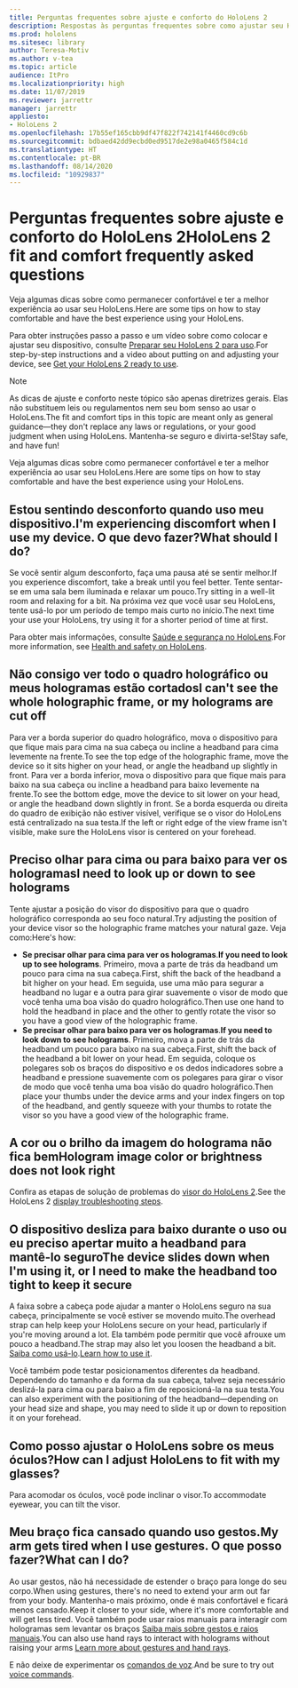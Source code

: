 ```yaml
---
title: Perguntas frequentes sobre ajuste e conforto do HoloLens 2
description: Respostas às perguntas frequentes sobre como ajustar seu HoloLens 2.
ms.prod: hololens
ms.sitesec: library
author: Teresa-Motiv
ms.author: v-tea
ms.topic: article
audience: ItPro
ms.localizationpriority: high
ms.date: 11/07/2019
ms.reviewer: jarrettr
manager: jarrettr
appliesto:
- HoloLens 2
ms.openlocfilehash: 17b55ef165cbb9df47f822f742141f4460cd9c6b
ms.sourcegitcommit: bdbaed42dd9ecbd0ed9517de2e98a0465f584c1d
ms.translationtype: HT
ms.contentlocale: pt-BR
ms.lasthandoff: 08/14/2020
ms.locfileid: "10929837"
---
```

# <span data-ttu-id="5e52c-103">Perguntas frequentes sobre ajuste e conforto do HoloLens 2</span><span class="sxs-lookup"><span data-stu-id="5e52c-103">HoloLens 2 fit and comfort frequently asked questions</span></span>

<span data-ttu-id="5e52c-104">Veja algumas dicas sobre como permanecer confortável e ter a melhor experiência ao usar seu HoloLens.</span><span class="sxs-lookup"><span data-stu-id="5e52c-104">Here are some tips on how to stay comfortable and have the best experience using your HoloLens.</span></span>

<span data-ttu-id="5e52c-105">Para obter instruções passo a passo e um vídeo sobre como colocar e ajustar seu dispositivo, consulte [Preparar seu HoloLens 2 para uso](hololens2-setup.md).</span><span class="sxs-lookup"><span data-stu-id="5e52c-105">For step-by-step instructions and a video about putting on and adjusting your device, see [Get your HoloLens 2 ready to use](hololens2-setup.md).</span></span>

> [!NOTE]
> <span data-ttu-id="5e52c-106">As dicas de ajuste e conforto neste tópico são apenas diretrizes gerais. Elas não substituem leis ou regulamentos nem seu bom senso ao usar o HoloLens.</span><span class="sxs-lookup"><span data-stu-id="5e52c-106">The fit and comfort tips in this topic are meant only as general guidance&mdash;they don't replace any laws or regulations, or your good judgment when using HoloLens.</span></span> <span data-ttu-id="5e52c-107">Mantenha-se seguro e divirta-se!</span><span class="sxs-lookup"><span data-stu-id="5e52c-107">Stay safe, and have fun!</span></span>

<span data-ttu-id="5e52c-108">Veja algumas dicas sobre como permanecer confortável e ter a melhor experiência ao usar seu HoloLens.</span><span class="sxs-lookup"><span data-stu-id="5e52c-108">Here are some tips on how to stay comfortable and have the best experience using your HoloLens.</span></span>

## <span data-ttu-id="5e52c-109">Estou sentindo desconforto quando uso meu dispositivo.</span><span class="sxs-lookup"><span data-stu-id="5e52c-109">I'm experiencing discomfort when I use my device.</span></span> <span data-ttu-id="5e52c-110">O que devo fazer?</span><span class="sxs-lookup"><span data-stu-id="5e52c-110">What should I do?</span></span>

<span data-ttu-id="5e52c-111">Se você sentir algum desconforto, faça uma pausa até se sentir melhor.</span><span class="sxs-lookup"><span data-stu-id="5e52c-111">If you experience discomfort, take a break until you feel better.</span></span> <span data-ttu-id="5e52c-112">Tente sentar-se em uma sala bem iluminada e relaxar um pouco.</span><span class="sxs-lookup"><span data-stu-id="5e52c-112">Try sitting in a well-lit room and relaxing for a bit.</span></span> <span data-ttu-id="5e52c-113">Na próxima vez que você usar seu HoloLens, tente usá-lo por um período de tempo mais curto no início.</span><span class="sxs-lookup"><span data-stu-id="5e52c-113">The next time your use your HoloLens, try using it for a shorter period of time at first.</span></span>

<span data-ttu-id="5e52c-114">Para obter mais informações, consulte [Saúde e segurança no HoloLens](https://go.microsoft.com/fwlink/p/?LinkId=746661).</span><span class="sxs-lookup"><span data-stu-id="5e52c-114">For more information, see [Health and safety on HoloLens](https://go.microsoft.com/fwlink/p/?LinkId=746661).</span></span>

## <span data-ttu-id="5e52c-115">Não consigo ver todo o quadro holográfico ou meus hologramas estão cortados</span><span class="sxs-lookup"><span data-stu-id="5e52c-115">I can't see the whole holographic frame, or my holograms are cut off</span></span>

<span data-ttu-id="5e52c-116">Para ver a borda superior do quadro holográfico, mova o dispositivo para que fique mais para cima na sua cabeça ou incline a headband para cima levemente na frente.</span><span class="sxs-lookup"><span data-stu-id="5e52c-116">To see the top edge of the holographic frame, move the device so it sits higher on your head, or angle the headband up slightly in front.</span></span> <span data-ttu-id="5e52c-117">Para ver a borda inferior, mova o dispositivo para que fique mais para baixo na sua cabeça ou incline a headband para baixo levemente na frente.</span><span class="sxs-lookup"><span data-stu-id="5e52c-117">To see the bottom edge, move the device to sit lower on your head, or angle the headband down slightly in front.</span></span> <span data-ttu-id="5e52c-118">Se a borda esquerda ou direita do quadro de exibição não estiver visível, verifique se o visor do HoloLens está centralizado na sua testa.</span><span class="sxs-lookup"><span data-stu-id="5e52c-118">If the left or right edge of the view frame isn't visible, make sure the HoloLens visor is centered on your forehead.</span></span>

## <span data-ttu-id="5e52c-119">Preciso olhar para cima ou para baixo para ver os hologramas</span><span class="sxs-lookup"><span data-stu-id="5e52c-119">I need to look up or down to see holograms</span></span>

<span data-ttu-id="5e52c-120">Tente ajustar a posição do visor do dispositivo para que o quadro holográfico corresponda ao seu foco natural.</span><span class="sxs-lookup"><span data-stu-id="5e52c-120">Try adjusting the position of your device visor so the holographic frame matches your natural gaze.</span></span> <span data-ttu-id="5e52c-121">Veja como:</span><span class="sxs-lookup"><span data-stu-id="5e52c-121">Here's how:</span></span>

- <span data-ttu-id="5e52c-122">**Se precisar olhar para cima para ver os hologramas**.</span><span class="sxs-lookup"><span data-stu-id="5e52c-122">**If you need to look up to see holograms**.</span></span> <span data-ttu-id="5e52c-123">Primeiro, mova a parte de trás da headband um pouco para cima na sua cabeça.</span><span class="sxs-lookup"><span data-stu-id="5e52c-123">First, shift the back of the headband a bit higher on your head.</span></span> <span data-ttu-id="5e52c-124">Em seguida, use uma mão para segurar a headband no lugar e a outra para girar suavemente o visor de modo que você tenha uma boa visão do quadro holográfico.</span><span class="sxs-lookup"><span data-stu-id="5e52c-124">Then use one hand to hold the headband in place and the other to gently rotate the visor so you have a good view of the holographic frame.</span></span>
- <span data-ttu-id="5e52c-125">**Se precisar olhar para baixo para ver os hologramas**.</span><span class="sxs-lookup"><span data-stu-id="5e52c-125">**If you need to look down to see holograms**.</span></span> <span data-ttu-id="5e52c-126">Primeiro, mova a parte de trás da headband um pouco para baixo na sua cabeça.</span><span class="sxs-lookup"><span data-stu-id="5e52c-126">First, shift the back of the headband a bit lower on your head.</span></span> <span data-ttu-id="5e52c-127">Em seguida, coloque os polegares sob os braços do dispositivo e os dedos indicadores sobre a headband e pressione suavemente com os polegares para girar o visor de modo que você tenha uma boa visão do quadro holográfico.</span><span class="sxs-lookup"><span data-stu-id="5e52c-127">Then place your thumbs under the device arms and your index fingers on top of the headband, and gently squeeze with your thumbs to rotate the visor so you have a good view of the holographic frame.</span></span>

## <span data-ttu-id="5e52c-128">A cor ou o brilho da imagem do holograma não fica bem</span><span class="sxs-lookup"><span data-stu-id="5e52c-128">Hologram image color or brightness does not look right</span></span>

<span data-ttu-id="5e52c-129">Confira as etapas de solução de problemas do [visor do HoloLens 2](hololens2-display.md).</span><span class="sxs-lookup"><span data-stu-id="5e52c-129">See the HoloLens 2 [display troubleshooting steps](hololens2-display.md).</span></span>

## <span data-ttu-id="5e52c-130">O dispositivo desliza para baixo durante o uso ou eu preciso apertar muito a headband para mantê-lo seguro</span><span class="sxs-lookup"><span data-stu-id="5e52c-130">The device slides down when I'm using it, or I need to make the headband too tight to keep it secure</span></span>

<span data-ttu-id="5e52c-131">A faixa sobre a cabeça pode ajudar a manter o HoloLens seguro na sua cabeça, principalmente se você estiver se movendo muito.</span><span class="sxs-lookup"><span data-stu-id="5e52c-131">The overhead strap can help keep your HoloLens secure on your head, particularly if you're moving around a lot.</span></span> <span data-ttu-id="5e52c-132">Ela também pode permitir que você afrouxe um pouco a headband.</span><span class="sxs-lookup"><span data-stu-id="5e52c-132">The strap may also let you loosen the headband a bit.</span></span> <span data-ttu-id="5e52c-133">[Saiba como usá-lo](hololens2-setup.md#adjust-fit).</span><span class="sxs-lookup"><span data-stu-id="5e52c-133">[Learn how to use it](hololens2-setup.md#adjust-fit).</span></span>

<span data-ttu-id="5e52c-134">Você também pode testar posicionamentos diferentes da headband. Dependendo do tamanho e da forma da sua cabeça, talvez seja necessário deslizá-la para cima ou para baixo a fim de reposicioná-la na sua testa.</span><span class="sxs-lookup"><span data-stu-id="5e52c-134">You can also experiment with the positioning of the headband&mdash;depending on your head size and shape, you may need to slide it up or down to reposition it on your forehead.</span></span>

## <span data-ttu-id="5e52c-135">Como posso ajustar o HoloLens sobre os meus óculos?</span><span class="sxs-lookup"><span data-stu-id="5e52c-135">How can I adjust HoloLens to fit with my glasses?</span></span>

<span data-ttu-id="5e52c-136">Para acomodar os óculos, você pode inclinar o visor.</span><span class="sxs-lookup"><span data-stu-id="5e52c-136">To accommodate eyewear, you can tilt the visor.</span></span>

## <span data-ttu-id="5e52c-137">Meu braço fica cansado quando uso gestos.</span><span class="sxs-lookup"><span data-stu-id="5e52c-137">My arm gets tired when I use gestures.</span></span> <span data-ttu-id="5e52c-138">O que posso fazer?</span><span class="sxs-lookup"><span data-stu-id="5e52c-138">What can I do?</span></span>

<span data-ttu-id="5e52c-139">Ao usar gestos, não há necessidade de estender o braço para longe do seu corpo.</span><span class="sxs-lookup"><span data-stu-id="5e52c-139">When using gestures, there's no need to extend your arm out far from your body.</span></span> <span data-ttu-id="5e52c-140">Mantenha-o mais próximo, onde é mais confortável e ficará menos cansado.</span><span class="sxs-lookup"><span data-stu-id="5e52c-140">Keep it closer to your side, where it's more comfortable and will get less tired.</span></span> <span data-ttu-id="5e52c-141">Você também pode usar raios manuais para interagir com hologramas sem levantar os braços [Saiba mais sobre gestos e raios manuais](hololens2-basic-usage.md#the-hand-tracking-frame).</span><span class="sxs-lookup"><span data-stu-id="5e52c-141">You can also use hand rays to interact with holograms without raising your arms [Learn more about gestures and hand rays](hololens2-basic-usage.md#the-hand-tracking-frame).</span></span>

<span data-ttu-id="5e52c-142">E não deixe de experimentar os [comandos de voz](hololens-cortana.md).</span><span class="sxs-lookup"><span data-stu-id="5e52c-142">And be sure to try out [voice commands](hololens-cortana.md).</span></span>
